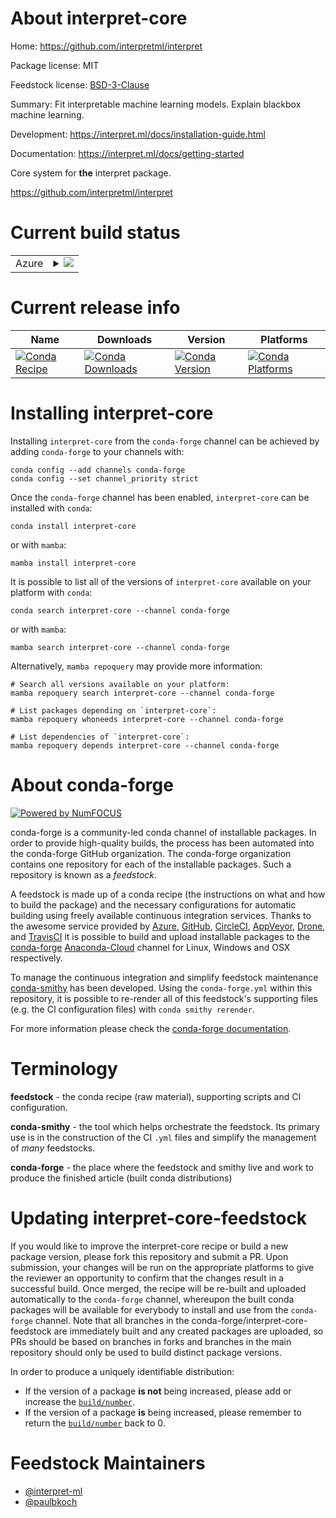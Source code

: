 About interpret-core
====================

Home: https://github.com/interpretml/interpret

Package license: MIT

Feedstock license: [BSD-3-Clause](https://github.com/conda-forge/interpret-core-feedstock/blob/main/LICENSE.txt)

Summary: Fit interpretable machine learning models. Explain blackbox machine learning.

Development: https://interpret.ml/docs/installation-guide.html

Documentation: https://interpret.ml/docs/getting-started

Core system for **the** interpret package.

https://github.com/interpretml/interpret


Current build status
====================


<table>
    
  <tr>
    <td>Azure</td>
    <td>
      <details>
        <summary>
          <a href="https://dev.azure.com/conda-forge/feedstock-builds/_build/latest?definitionId=18587&branchName=main">
            <img src="https://dev.azure.com/conda-forge/feedstock-builds/_apis/build/status/interpret-core-feedstock?branchName=main">
          </a>
        </summary>
        <table>
          <thead><tr><th>Variant</th><th>Status</th></tr></thead>
          <tbody><tr>
              <td>linux_64_nodejs14python3.8.____cpython</td>
              <td>
                <a href="https://dev.azure.com/conda-forge/feedstock-builds/_build/latest?definitionId=18587&branchName=main">
                  <img src="https://dev.azure.com/conda-forge/feedstock-builds/_apis/build/status/interpret-core-feedstock?branchName=main&jobName=linux&configuration=linux%20linux_64_nodejs14python3.8.____cpython" alt="variant">
                </a>
              </td>
            </tr><tr>
              <td>linux_64_nodejs16python3.8.____cpython</td>
              <td>
                <a href="https://dev.azure.com/conda-forge/feedstock-builds/_build/latest?definitionId=18587&branchName=main">
                  <img src="https://dev.azure.com/conda-forge/feedstock-builds/_apis/build/status/interpret-core-feedstock?branchName=main&jobName=linux&configuration=linux%20linux_64_nodejs16python3.8.____cpython" alt="variant">
                </a>
              </td>
            </tr><tr>
              <td>linux_64_nodejs18python3.8.____cpython</td>
              <td>
                <a href="https://dev.azure.com/conda-forge/feedstock-builds/_build/latest?definitionId=18587&branchName=main">
                  <img src="https://dev.azure.com/conda-forge/feedstock-builds/_apis/build/status/interpret-core-feedstock?branchName=main&jobName=linux&configuration=linux%20linux_64_nodejs18python3.8.____cpython" alt="variant">
                </a>
              </td>
            </tr><tr>
              <td>osx_64_nodejs14python3.8.____cpython</td>
              <td>
                <a href="https://dev.azure.com/conda-forge/feedstock-builds/_build/latest?definitionId=18587&branchName=main">
                  <img src="https://dev.azure.com/conda-forge/feedstock-builds/_apis/build/status/interpret-core-feedstock?branchName=main&jobName=osx&configuration=osx%20osx_64_nodejs14python3.8.____cpython" alt="variant">
                </a>
              </td>
            </tr><tr>
              <td>osx_64_nodejs16python3.8.____cpython</td>
              <td>
                <a href="https://dev.azure.com/conda-forge/feedstock-builds/_build/latest?definitionId=18587&branchName=main">
                  <img src="https://dev.azure.com/conda-forge/feedstock-builds/_apis/build/status/interpret-core-feedstock?branchName=main&jobName=osx&configuration=osx%20osx_64_nodejs16python3.8.____cpython" alt="variant">
                </a>
              </td>
            </tr><tr>
              <td>osx_64_nodejs18python3.8.____cpython</td>
              <td>
                <a href="https://dev.azure.com/conda-forge/feedstock-builds/_build/latest?definitionId=18587&branchName=main">
                  <img src="https://dev.azure.com/conda-forge/feedstock-builds/_apis/build/status/interpret-core-feedstock?branchName=main&jobName=osx&configuration=osx%20osx_64_nodejs18python3.8.____cpython" alt="variant">
                </a>
              </td>
            </tr><tr>
              <td>win_64_nodejs14python3.8.____cpython</td>
              <td>
                <a href="https://dev.azure.com/conda-forge/feedstock-builds/_build/latest?definitionId=18587&branchName=main">
                  <img src="https://dev.azure.com/conda-forge/feedstock-builds/_apis/build/status/interpret-core-feedstock?branchName=main&jobName=win&configuration=win%20win_64_nodejs14python3.8.____cpython" alt="variant">
                </a>
              </td>
            </tr><tr>
              <td>win_64_nodejs16python3.8.____cpython</td>
              <td>
                <a href="https://dev.azure.com/conda-forge/feedstock-builds/_build/latest?definitionId=18587&branchName=main">
                  <img src="https://dev.azure.com/conda-forge/feedstock-builds/_apis/build/status/interpret-core-feedstock?branchName=main&jobName=win&configuration=win%20win_64_nodejs16python3.8.____cpython" alt="variant">
                </a>
              </td>
            </tr><tr>
              <td>win_64_nodejs18python3.8.____cpython</td>
              <td>
                <a href="https://dev.azure.com/conda-forge/feedstock-builds/_build/latest?definitionId=18587&branchName=main">
                  <img src="https://dev.azure.com/conda-forge/feedstock-builds/_apis/build/status/interpret-core-feedstock?branchName=main&jobName=win&configuration=win%20win_64_nodejs18python3.8.____cpython" alt="variant">
                </a>
              </td>
            </tr>
          </tbody>
        </table>
      </details>
    </td>
  </tr>
</table>

Current release info
====================

| Name | Downloads | Version | Platforms |
| --- | --- | --- | --- |
| [![Conda Recipe](https://img.shields.io/badge/recipe-interpret--core-green.svg)](https://anaconda.org/conda-forge/interpret-core) | [![Conda Downloads](https://img.shields.io/conda/dn/conda-forge/interpret-core.svg)](https://anaconda.org/conda-forge/interpret-core) | [![Conda Version](https://img.shields.io/conda/vn/conda-forge/interpret-core.svg)](https://anaconda.org/conda-forge/interpret-core) | [![Conda Platforms](https://img.shields.io/conda/pn/conda-forge/interpret-core.svg)](https://anaconda.org/conda-forge/interpret-core) |

Installing interpret-core
=========================

Installing `interpret-core` from the `conda-forge` channel can be achieved by adding `conda-forge` to your channels with:

```
conda config --add channels conda-forge
conda config --set channel_priority strict
```

Once the `conda-forge` channel has been enabled, `interpret-core` can be installed with `conda`:

```
conda install interpret-core
```

or with `mamba`:

```
mamba install interpret-core
```

It is possible to list all of the versions of `interpret-core` available on your platform with `conda`:

```
conda search interpret-core --channel conda-forge
```

or with `mamba`:

```
mamba search interpret-core --channel conda-forge
```

Alternatively, `mamba repoquery` may provide more information:

```
# Search all versions available on your platform:
mamba repoquery search interpret-core --channel conda-forge

# List packages depending on `interpret-core`:
mamba repoquery whoneeds interpret-core --channel conda-forge

# List dependencies of `interpret-core`:
mamba repoquery depends interpret-core --channel conda-forge
```


About conda-forge
=================

[![Powered by
NumFOCUS](https://img.shields.io/badge/powered%20by-NumFOCUS-orange.svg?style=flat&colorA=E1523D&colorB=007D8A)](https://numfocus.org)

conda-forge is a community-led conda channel of installable packages.
In order to provide high-quality builds, the process has been automated into the
conda-forge GitHub organization. The conda-forge organization contains one repository
for each of the installable packages. Such a repository is known as a *feedstock*.

A feedstock is made up of a conda recipe (the instructions on what and how to build
the package) and the necessary configurations for automatic building using freely
available continuous integration services. Thanks to the awesome service provided by
[Azure](https://azure.microsoft.com/en-us/services/devops/), [GitHub](https://github.com/),
[CircleCI](https://circleci.com/), [AppVeyor](https://www.appveyor.com/),
[Drone](https://cloud.drone.io/welcome), and [TravisCI](https://travis-ci.com/)
it is possible to build and upload installable packages to the
[conda-forge](https://anaconda.org/conda-forge) [Anaconda-Cloud](https://anaconda.org/)
channel for Linux, Windows and OSX respectively.

To manage the continuous integration and simplify feedstock maintenance
[conda-smithy](https://github.com/conda-forge/conda-smithy) has been developed.
Using the ``conda-forge.yml`` within this repository, it is possible to re-render all of
this feedstock's supporting files (e.g. the CI configuration files) with ``conda smithy rerender``.

For more information please check the [conda-forge documentation](https://conda-forge.org/docs/).

Terminology
===========

**feedstock** - the conda recipe (raw material), supporting scripts and CI configuration.

**conda-smithy** - the tool which helps orchestrate the feedstock.
                   Its primary use is in the construction of the CI ``.yml`` files
                   and simplify the management of *many* feedstocks.

**conda-forge** - the place where the feedstock and smithy live and work to
                  produce the finished article (built conda distributions)


Updating interpret-core-feedstock
=================================

If you would like to improve the interpret-core recipe or build a new
package version, please fork this repository and submit a PR. Upon submission,
your changes will be run on the appropriate platforms to give the reviewer an
opportunity to confirm that the changes result in a successful build. Once
merged, the recipe will be re-built and uploaded automatically to the
`conda-forge` channel, whereupon the built conda packages will be available for
everybody to install and use from the `conda-forge` channel.
Note that all branches in the conda-forge/interpret-core-feedstock are
immediately built and any created packages are uploaded, so PRs should be based
on branches in forks and branches in the main repository should only be used to
build distinct package versions.

In order to produce a uniquely identifiable distribution:
 * If the version of a package **is not** being increased, please add or increase
   the [``build/number``](https://docs.conda.io/projects/conda-build/en/latest/resources/define-metadata.html#build-number-and-string).
 * If the version of a package **is** being increased, please remember to return
   the [``build/number``](https://docs.conda.io/projects/conda-build/en/latest/resources/define-metadata.html#build-number-and-string)
   back to 0.

Feedstock Maintainers
=====================

* [@interpret-ml](https://github.com/interpret-ml/)
* [@paulbkoch](https://github.com/paulbkoch/)

